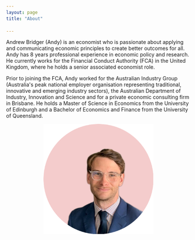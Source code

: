 ```yaml
---
layout: page
title: "About"

---
```


Andrew Bridger (Andy) is an economist who is passionate about applying and communicating economic principles to create better outcomes for all. Andy has 8 years professional experience in economic policy and research. He currently works for the Financial Conduct Authority (FCA) in the United Kingdom, where he holds a senior associated economist role.

Prior to joining the FCA, Andy worked for the Australian Industry Group (Australia's peak national employer organisation representing traditional, innovative and emerging industry sectors), the Australian Department of Industry, Innovation and Science and for a private economic consulting firm in Brisbane. He holds a Master of Science in Economics from the University of Edinburgh and a Bachelor of Economics and Finance from the University of Queensland.

<div style="text-align: center"><img src="https://github.com/andybridger/andybridger.github.io/blob/d9a7159ac95e67c971a6ac36f00e1d0d3229f80f/me_pink_circle.png?raw=true" width="300" /></div>
